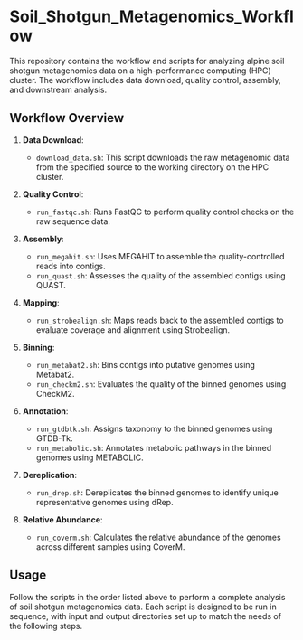 # Soil_Shotgun_Metagenomics_Workflow

This repository contains the workflow and scripts for analyzing alpine soil shotgun metagenomics data on a high-performance computing (HPC) cluster. The workflow includes data download, quality control, assembly, and downstream analysis.

## Workflow Overview

1. **Data Download**: 
   - `download_data.sh`: This script downloads the raw metagenomic data from the specified source to the working directory on the HPC cluster.

2. **Quality Control**:
   - `run_fastqc.sh`: Runs FastQC to perform quality control checks on the raw sequence data.

3. **Assembly**:
   - `run_megahit.sh`: Uses MEGAHIT to assemble the quality-controlled reads into contigs.
   - `run_quast.sh`: Assesses the quality of the assembled contigs using QUAST.

4. **Mapping**:
   - `run_strobealign.sh`: Maps reads back to the assembled contigs to evaluate coverage and alignment using Strobealign.

5. **Binning**:
   - `run_metabat2.sh`: Bins contigs into putative genomes using Metabat2.
   - `run_checkm2.sh`: Evaluates the quality of the binned genomes using CheckM2.

6. **Annotation**:
   - `run_gtdbtk.sh`: Assigns taxonomy to the binned genomes using GTDB-Tk.
   - `run_metabolic.sh`: Annotates metabolic pathways in the binned genomes using METABOLIC.

7. **Dereplication**:
   - `run_drep.sh`: Dereplicates the binned genomes to identify unique representative genomes using dRep.

8. **Relative Abundance**:
   - `run_coverm.sh`: Calculates the relative abundance of the genomes across different samples using CoverM.

## Usage

Follow the scripts in the order listed above to perform a complete analysis of soil shotgun metagenomics data. Each script is designed to be run in sequence, with input and output directories set up to match the needs of the following steps.

